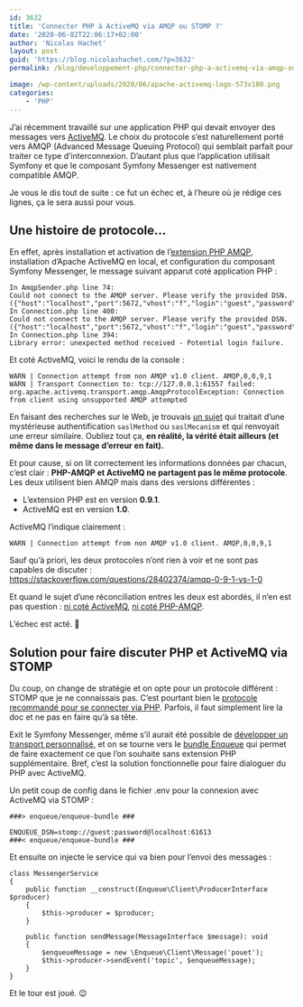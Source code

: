 ```yaml
---
id: 3632
title: 'Connecter PHP à ActiveMQ via AMQP ou STOMP ?'
date: '2020-06-02T22:06:17+02:00'
author: 'Nicolas Hachet'
layout: post
guid: 'https://blog.nicolashachet.com/?p=3632'
permalink: /blog/developpement-php/connecter-php-a-activemq-via-amqp-ou-stomp/

image: /wp-content/uploads/2020/06/apache-activemq-logo-573x180.png
categories:
    - 'PHP'
---
```


J’ai récemment travaillé sur une application PHP qui devait envoyer des messages vers [ActiveMQ](https://activemq.apache.org/). Le choix du protocole s’est naturellement porté vers AMQP (Advanced Message Queuing Protocol) qui semblait parfait pour traiter ce type d’interconnexion. D’autant plus que l’application utilisait Symfony et que le composant Symfony Messenger est nativement compatible AMQP.

Je vous le dis tout de suite : ce fut un échec et, à l’heure où je rédige ces lignes, ça le sera aussi pour vous.

## Une histoire de protocole…

En effet, après installation et activation de l’[extension PHP AMQP](https://pecl.php.net/package/amqp), installation d’Apache ActiveMQ en local, et configuration du composant Symfony Messenger, le message suivant apparut coté application PHP :

```
In AmqpSender.php line 74:
Could not connect to the AMQP server. Please verify the provided DSN. ({"host":"localhost","port":5672,"vhost":"f","login":"guest","password":""})
In Connection.php line 400:
Could not connect to the AMQP server. Please verify the provided DSN. ({"host":"localhost","port":5672,"vhost":"f","login":"guest","password":""})
In Connection.php line 394:
Library error: unexpected method received - Potential login failure.
```

Et coté ActiveMQ, voici le rendu de la console :

```
WARN | Connection attempt from non AMQP v1.0 client. AMQP,0,0,9,1
WARN | Transport Connection to: tcp://127.0.0.1:61557 failed: org.apache.activemq.transport.amqp.AmqpProtocolException: Connection from client using unsupported AMQP attempted
```

En faisant des recherches sur le Web, je trouvais [un sujet](https://stackoverflow.com/questions/43873400/unable-to-connect-to-apache-activemq-with-node-js) qui traitait d’une mystérieuse authentification `saslMethod` ou `saslMecanism` et qui renvoyait une erreur similaire. Oubliez tout ça, **en réalité, la vérité était ailleurs (et même dans le message d’erreur en fait).**

Et pour cause, si on lit correctement les informations données par chacun, c’est clair : **PHP-AMQP et ActiveMQ ne partagent pas le même protocole**. Les deux utilisent bien AMQP mais dans des versions différentes :

- L’extension PHP est en version **0.9.1**.
- ActiveMQ est en version **1.0**.

ActiveMQ l’indique clairement :

```
WARN | Connection attempt from non AMQP v1.0 client. AMQP,0,0,9,1
```

Sauf qu’à priori, les deux protocoles n’ont rien à voir et ne sont pas capables de discuter : <https://stackoverflow.com/questions/28402374/amqp-0-9-1-vs-1-0>

Et quand le sujet d’une réconciliation entres les deux est abordés, il n’en est pas question : [ni coté ActiveMQ](https://issues.apache.org/jira/browse/AMQ-5332), [ni coté PHP-AMQP](https://github.com/php-amqplib/php-amqplib/issues/583).

L’échec est acté. 🙁

## Solution pour faire discuter PHP et ActiveMQ via STOMP

Du coup, on change de stratégie et on opte pour un protocole différent : STOMP que je ne connaissais pas. C’est pourtant bien le [protocole recommandé pour se connecter via PHP](https://activemq.apache.org/php). Parfois, il faut simplement lire la doc et ne pas en faire qu’à sa tête.

Exit le Symfony Messenger, même s’il aurait été possible de [développer un transport personnalisé](https://symfony.com/doc/current/messenger/custom-transport.html), et on se tourne vers le [bundle Enqueue](https://github.com/php-enqueue/enqueue-bundle) qui permet de faire exactement ce que l’on souhaite sans extension PHP supplémentaire. Bref, c’est la solution fonctionnelle pour faire dialoguer du PHP avec ActiveMQ.

Un petit coup de config dans le fichier .env pour la connexion avec ActiveMQ via STOMP :

```
###> enqueue/enqueue-bundle ###

ENQUEUE_DSN=stomp://guest:password@localhost:61613
###< enqueue/enqueue-bundle ###
```

Et ensuite on injecte le service qui va bien pour l’envoi des messages :

```
class MessengerService
{
    public function __construct(Enqueue\Client\ProducerInterface $producer)
    {
        $this->producer = $producer;
    }

    public function sendMessage(MessageInterface $message): void
    {
        $enqueueMessage = new \Enqueue\Client\Message('pouet');
        $this->producer->sendEvent('topic', $enqueueMessage);
    }
}
```

Et le tour est joué. 😉
